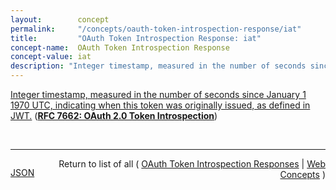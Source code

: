 ```yaml
---
layout:        concept
permalink:     "/concepts/oauth-token-introspection-response/iat"
title:         "OAuth Token Introspection Response: iat"
concept-name:  OAuth Token Introspection Response
concept-value: iat
description: "Integer timestamp, measured in the number of seconds since January 1 1970 UTC, indicating when this token was originally issued, as defined in JWT."
---
```


[Integer timestamp, measured in the number of seconds since January 1 1970 UTC, indicating when this token was originally issued, as defined in JWT.](http://tools.ietf.org/html/rfc7662#section-2.2 "Read documentation for OAuth Token Introspection Response &#34;iat&#34;") (**[RFC 7662: OAuth 2.0 Token Introspection](/specs/IETF/RFC/7662 "This specification defines a method for a protected resource to query an OAuth 2.0 authorization server to determine the active state of an OAuth 2.0 token and to determine meta-information about this token. OAuth 2.0 deployments can use this method to convey information about the authorization context of the token from the authorization server to the protected resource.")**)

<br/>
<hr/>

<p style="float : left"><a href="./iat.json" title="JSON representing this particular Web Concept value">JSON</a></p>
<p style="text-align: right">Return to list of all ( <a href="../oauth-token-introspection-response/">OAuth Token Introspection Responses</a> | <a href="../">Web Concepts</a> )</p>
